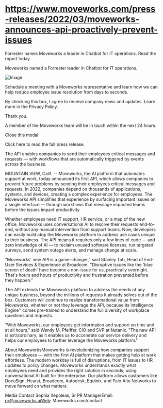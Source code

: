# https://www.moveworks.com/press-releases/2022/03/moveworks-announces-api-proactively-prevent-issues

Forrester names Moveworks a leader in Chatbot for IT operations. Read the report today.

Moveworks named a Forrester leader in Chatbot for IT operations. 

![Image](https://www.moveworks.com/hubfs/img/site/qr-demo.png)

Schedule a meeting with a Moveworks representative and learn how we can help reduce employee issue resolution from days to seconds.

By checking this box, I agree to receive company news and updates. Learn more in the Privacy Policy.

Thank you.

A member of the Moveworks team will be in touch within the next 24 hours.



  Close this modal
  


Click here to read the full press release.

The API enables companies to send their employees critical messages and requests — with workflows that are automatically triggered by events across the business.

MOUNTAIN VIEW, Calif. -- Moveworks, the AI platform that automates support at work, today announced its first API, which allows companies to prevent future problems by sending their employees critical messages and requests. In 2022, companies depend on thousands of applications, systems, and devices, creating a complex experience for employees. The Moveworks API simplifies that experience by surfacing important issues on a single interface — through workflows that message impacted teams before the issues impact productivity.

Whether employees need IT support, HR service, or a map of the new office, Moveworks uses conversational AI to resolve their requests end-to-end, without any manual intervention from support teams. Now, developers can easily build atop the Moveworks platform to address use cases unique to their business. The API means it requires only a few lines of code — and zero knowledge of AI — to reclaim unused software licenses, run targeted surveys, send system outage alerts, and manage change at scale.

"Moveworks' new API is a game-changer," said Stanley Toh, Head of End-User Services & Experience at Broadcom. "Disruptive issues like the 'blue screen of death' have become a non-issue for us, practically overnight. That's hours and hours of productivity and frustration prevented before they happen."

The API extends the Moveworks platform to address the needs of any unique business, beyond the millions of requests it already solves out of the box. Customers will continue to realize transformational value from Moveworks, whether or not they leverage the API, because its Intelligence Engine™ comes pre-trained to understand the full diversity of workplace questions and requests.

"With Moveworks, our employees get information and support on time and at all hours," said Wendy M. Pfeiffer, CIO and SVP at Nutanix. "The new API is extraordinary, as it enables us to accelerate our service delivery and helps our employees to further leverage the Moveworks platform."

About MoveworksMoveworks is revolutionizing how companies support their employees — with the first AI platform that makes getting help at work effortless. The modern workday is full of disruptions, from IT issues to HR updates to policy changes. Moveworks understands exactly what employees need and provides the right solution in seconds, using conversational AI built for the enterprise. Our platform allows customers like DocuSign, Hearst, Broadcom, Autodesk, Equinix, and Palo Alto Networks to move forward on what matters.

Media Contact Sophia Xepoleas, Sr PR ManagerEmail: pr@moveworks.aiWeb: Moveworks.com/contact 

